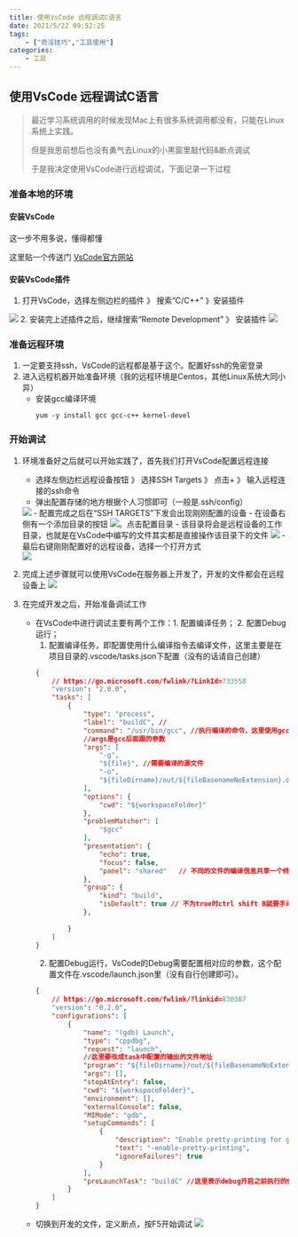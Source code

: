 ```yaml
---
title: 使用VsCode 远程调试C语言
date: 2021/5/22 09:52:25
tags: 
    - ["奇淫技巧","工具使用"]
categories:
    - 工具
---
```


## 使用VsCode 远程调试C语言



> 最近学习系统调用的时候发现Mac上有很多系统调用都没有，只能在Linux系统上实践。
> 
> 但是我思前想后也没有勇气去Linux的小黑窗里敲代码&断点调试
> 
> 于是我决定使用VsCode进行远程调试，下面记录一下过程

### 准备本地的环境

#### 安装VsCode

这一步不用多说，懂得都懂

这里贴一个传送门 [VsCode官方网站](https://code.visualstudio.com)

#### 安装VsCode插件

1. 打开VsCode，选择左侧边栏的插件 》 搜索“C/C++” 》安装插件
<img src = "{{site.url}}/images/blog/vscode-c-1.png"/>
2. 安装完上述插件之后，继续搜索“Remote Development” 》 安装插件
<img src = "{{site.url}}/images/blog/vscode-c-2.png"/>

### 准备远程环境
1. 一定要支持ssh，VsCode的远程都是基于这个。配置好ssh的免密登录 
2. 进入远程机器开始准备环境（我的远程环境是Centos，其他Linux系统大同小异）
   - 安装gcc编译环境
        ```shell
        yum -y install gcc gcc-c++ kernel-devel
        ```
### 开始调试
1. 环境准备好之后就可以开始实践了，首先我们打开VsCode配置远程连接
   - 选择左侧边栏远程设备按钮 》 选择SSH Targets 》 点击+ 》 输入远程连接的ssh命令
   - 弹出配置存储的地方根据个人习惯即可（一般是.ssh/config）
    <img src = "{{site.url}}/images/blog/vscode-c-3.png"/>
   - 配置完成之后在“SSH TARGETS”下发会出现刚刚配置的设备
   - 在设备右侧有一个添加目录的按钮 <img src = "{{site.url}}/images/blog/vscode-c-4.png"/>。点击配置目录
   - 该目录将会是远程设备的工作目录，也就是在VsCode中编写的文件其实都是直接操作该目录下的文件
    <img src = "{{site.url}}/images/blog/vscode-c-5.png"/>
   - 最后右键刚刚配置好的远程设备，选择一个打开方式</br>
     <img src = "{{site.url}}/images/blog/vscode-c-6.png"/> 

2. 完成上述步骤就可以使用VsCode在服务器上开发了，开发的文件都会在远程设备上
     <img src = "{{site.url}}/images/blog/vscode-c-7.png"/>
3. 在完成开发之后，开始准备调试工作
   - 在VsCode中进行调试主要有两个工作：1. 配置编译任务； 2. 配置Debug运行；
      1. 配置编译任务，即配置使用什么编译指令去编译文件，这里主要是在项目目录的.vscode/tasks.json下配置（没有的话请自己创建）
        ```json
        {
            // https://go.microsoft.com/fwlink/?LinkId=733558
            "version": "2.0.0",
            "tasks": [
                {
                    "type": "process",
                    "label": "buildC", //
                    "command": "/usr/bin/gcc", //执行编译的命令，这里使用gcc也就是之前在远程设备上安装过的
                    //args是gcc后面跟的参数
                    "args": [
                        "-g",
                        "${file}", //需要编译的源文件
                        "-o", 
                        "${fileDirname}/out/${fileBasenameNoExtension}.out",
                    ],
                    "options": {
                        "cwd": "${workspaceFolder}"
                    },
                    "problemMatcher": [
                        "$gcc"
                    ],
                    "presentation": {
                        "echo": true,
                        "focus": false,  
                        "panel": "shared"   // 不同的文件的编译信息共享一个终端面板
                    },
                    "group": {
                        "kind": "build",
                        "isDefault": true // 不为true时ctrl shift B就要手动选择了
                    },
                    
                }
            ]
        }
        ```
        2. 配置Debug运行，VsCode的Debug需要配置相对应的参数，这个配置文件在.vscode/launch.json里（没有自行创建即可）。
        ```json
        {
            // https://go.microsoft.com/fwlink/?linkid=830387
            "version": "0.2.0",
            "configurations": [
                {
                    "name": "(gdb) Launch",
                    "type": "cppdbg",
                    "request": "launch",
                    //这里要改成task中配置的输出的文件地址
                    "program": "${fileDirname}/out/${fileBasenameNoExtension}.out",
                    "args": [],
                    "stopAtEntry": false,
                    "cwd": "${workspaceFolder}",
                    "environment": [],
                    "externalConsole": false,
                    "MIMode": "gdb",
                    "setupCommands": [
                        {
                            "description": "Enable pretty-printing for gdb",
                            "text": "-enable-pretty-printing",
                            "ignoreFailures": true
                        }
                    ],
                    "preLaunchTask": "buildC" //这里表示debug开启之前执行的任务，对应task中的label字段
                }
            ]
        }
        ``` 
    - 切换到开发的文件，定义断点，按F5开始调试
      <img src = "{{site.url}}/images/blog/vscode-c-8.png"/>
  